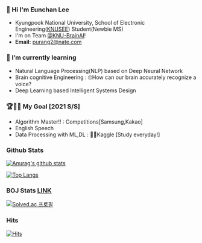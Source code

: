 

### 🤗 Hi I'm Eunchan Lee 
- Kyungpook National University, School of Electronic Engineering([KNUSEE](https://see.knu.ac.kr)) Student(Newbie MS)
- I'm on Team [@KNU-BrainAI](https://github.com/KNU-BrainAI)!
- **Email:** purang2@nate.com

### 🌱 I’m currently learning 
- Natural Language Processing(NLP) based on Deep Neural Network
- Brain cognitive Engineering : 🙄How can our brain accurately recognize a voice?
- Deep Learning based Intelligent Systems Design

### 🏆🙏🏻 My Goal [2021 S/S] 
- Algorithm Master!! : Competitions[Samsung,Kakao]
- English Speech
- Data Processing with ML,DL : 🐱‍👤Kaggle [Study everyday!]


### Github Stats

[![Anurag's github stats](https://github-readme-stats.vercel.app/api?username=purang2&show_icons=true&theme=gruvbox)](https://github.com/anuraghazra/github-readme-stats) 


[![Top Langs](https://github-readme-stats.vercel.app/api/top-langs/?username=purang2&layout=compact)](https://github.com/anuraghazra/github-readme-stats)

### BOJ Stats [LINK](https://www.acmicpc.net/ranklist/university)
[![Solved.ac
프로필](http://mazassumnida.wtf/api/v2/generate_badge?boj=purang2)](https://solved.ac/purang2)
<!--
### I'm crushing on this bear, Ryan🤭

<img src="MU RYAN.jpg" width="18%" height="18%">
-->

### Hits
[![Hits](https://hits.seeyoufarm.com/api/count/incr/badge.svg?url=https%3A%2F%2Fgithub.com%2Fpurang2&count_bg=%2379C83D&title_bg=%23555555&icon=&icon_color=%23E7E7E7&title=hits&edge_flat=false)](https://hits.seeyoufarm.com)

	

<!--
**purang2/purang2** is a ✨ _special_ ✨ repository because its `README.md` (this file) appears on your GitHub profile.

Here are some ideas to get you started:

- 🔭 I’m currently working on ...
- 🌱 I’m currently learning ...
- 👯 I’m looking to collaborate on ...
- 🤔 I’m looking for help with ...
- 💬 Ask me about ...
- 📫 How to reach me: ...
- 😄 Pronouns: ...
- ⚡ Fun fact: ...
-->
